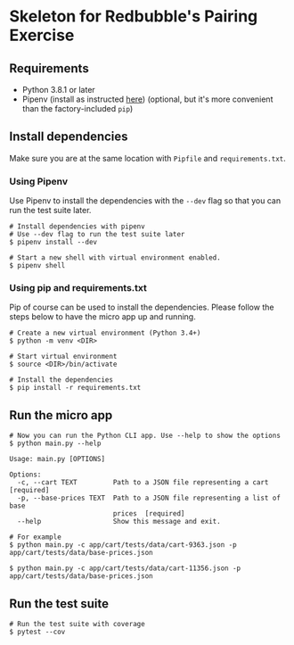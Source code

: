# Skeleton for Redbubble's Pairing Exercise

## Requirements

- Python 3.8.1 or later
- Pipenv (install as instructed [here](https://github.com/pypa/pipenv#installation))
(optional, but it's more convenient than the factory-included `pip`)

## Install dependencies

Make sure you are at the same location with `Pipfile` and `requirements.txt`.

### Using Pipenv

Use Pipenv to install the dependencies with the `--dev` flag so that you can run the test suite later.

```shell script
# Install dependencies with pipenv
# Use --dev flag to run the test suite later
$ pipenv install --dev

# Start a new shell with virtual environment enabled.
$ pipenv shell
```

### Using pip and requirements.txt

Pip of course can be used to install the dependencies. Please follow the steps below to have the micro app up and running.

```shell script
# Create a new virtual environment (Python 3.4+)
$ python -m venv <DIR> 

# Start virtual environment
$ source <DIR>/bin/activate

# Install the dependencies
$ pip install -r requirements.txt
```

## Run the micro app

```shell script
# Now you can run the Python CLI app. Use --help to show the options
$ python main.py --help

Usage: main.py [OPTIONS]

Options:
  -c, --cart TEXT         Path to a JSON file representing a cart  [required]
  -p, --base-prices TEXT  Path to a JSON file representing a list of base
                          prices  [required]
  --help                  Show this message and exit.

# For example
$ python main.py -c app/cart/tests/data/cart-9363.json -p app/cart/tests/data/base-prices.json

$ python main.py -c app/cart/tests/data/cart-11356.json -p app/cart/tests/data/base-prices.json
```

## Run the test suite

```shell script
# Run the test suite with coverage
$ pytest --cov
```
